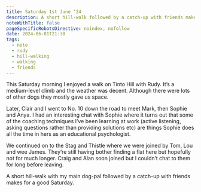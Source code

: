 ```yaml
---
title: Saturday 1st June ‘24
description: A short hill-walk followed by a catch-up with friends makes for a good Saturday
noteWithTitle: false
pageSpecificRobotsDirective: noindex, nofollow
date: 2024-06-01T21:38
tags:
  - note
  - rudy
  - hill-walking
  - walking
  - friends
---
```

This Saturday morning I enjoyed a walk on Tinto Hill with Rudy. It’s a medium-level climb and the weather was decent. Although there were lots of other dogs they mostly gave us space. 

Later, Clair and I went to No. 10 down the road to meet Mark, then Sophie and Anya. I had an interesting chat with Sophie where it turns out that some of the coaching techniques I’ve been learning at work (active listening, asking questions rather than providing solutions etc) are things Sophie does all the time in hers as an educational psychologist.

We continued on to the Stag and Thistle where we were joined by Tom, Lou and wee James. They’re still having bother finding a flat here but hopefully not for much longer. Craig and Alan soon joined but I couldn’t chat to them for long before leaving.

A short hill-walk with my main dog-pal followed by a catch-up with friends makes for a good Saturday.
